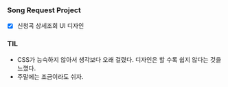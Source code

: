 ### Song Request Project

- [x] 신청곡 상세조회 UI 디자인



### TIL

- CSS가 능숙하지 않아서 생각보다 오래 걸렸다. 디자인은 할 수록 쉽지 않다는 것을 느꼈다.
- 주말에는 조금이라도 쉬자.

